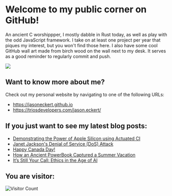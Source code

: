 # Welcome to my public corner on GitHub! 
An ancient C worshippper, I mostly dabble in Rust today, as well as play with the odd JavaScript framework.
I take on at least one project per year that piques my interest, but you won't find those here. 
I also have some cool GitHub wall art made from birch wood on the wall next to my desk. It serves as a good reminder to regularly commit and push.

![](https://jasoneckert.github.io/myblog/2023-in-review/invertocat.png?raw=true)

## Want to know more about me? 
Check out my personal website by navigating to one of the following URLs:
- https://jasoneckert.github.io
- https://triosdevelopers.com/jason.eckert/

## If you just want to see my latest blog posts:
<!-- BLOG-POST-LIST:START -->
- [Demonstrating the Power of Apple Silicon using Actuated CI](https://jasoneckert.github.io/myblog/arm-ci/)
- [Janet Jackson&#39;s Denial of Service &lpar;DoS&rpar; Attack](https://jasoneckert.github.io/myblog/janet-jackson-dos/)
- [Happy Canada Day!](https://jasoneckert.github.io/myblog/canada-day/)
- [How an Ancient PowerBook Captured a Summer Vacation](https://jasoneckert.github.io/myblog/powerbook-summer-vacation/)
- [It’s Still Your Call: Ethics in the Age of AI](https://jasoneckert.github.io/myblog/ethics-in-the-age-of-ai/)
<!-- BLOG-POST-LIST:END -->

<!--
**jasoneckert/jasoneckert** is a ✨ _special_ ✨ repository because its `README.md` (this file) appears on your GitHub profile.

Here are some ideas to get you started:

- 🔭 I’m currently working on ...
- 🌱 I’m currently learning ...
- 👯 I’m looking to collaborate on ...
- 🤔 I’m looking for help with ...
- 💬 Ask me about ...
- 📫 How to reach me: ...
- 😄 Pronouns: ...
- ⚡ Fun fact: ...
-->
## You are visitor: 
![Visitor Count](https://profile-counter.glitch.me/jasoneckert/count.svg)
